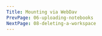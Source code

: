 ```yaml
---
Title: Mounting via WebDav
PrevPage: 06-uploading-notebooks
NextPage: 08-deleting-a-workspace
---
```

